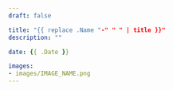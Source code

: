 ```yaml
---
draft: false

title: "{{ replace .Name "-" " " | title }}"
description: ""

date: {{ .Date }}

images:
- images/IMAGE_NAME.png
---
```


